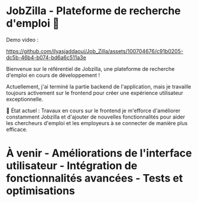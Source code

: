 ﻿# JobZilla - Plateforme de recherche d'emploi 🚀

 Demo video : 

https://github.com/ilyasjaddaoui/Job_Zilla/assets/100704676/c91b0205-dc5b-46b4-b074-bd6a6c511a3e





Bienvenue sur le référentiel de Jobzilla, une plateforme de recherche d'emploi en cours de développement ! 

Actuellement, j'ai terminé la partie backend de l'application, mais je travaille toujours activement sur le frontend pour créer une expérience utilisateur exceptionnelle. 

🔨 État actuel : Travaux en cours sur le frontend je m'efforce d'améliorer constamment Jobzilla et d'ajouter de nouvelles fonctionnalités pour aider les chercheurs d'emploi et les employeurs à se connecter de manière plus efficace. 

# À venir - Améliorations de l'interface utilisateur - Intégration de fonctionnalités avancées - Tests et optimisations
